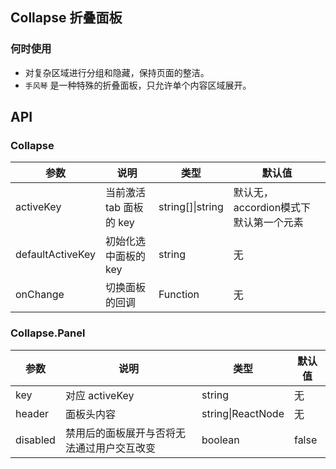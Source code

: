 ## Collapse 折叠面板

### 何时使用

- 对复杂区域进行分组和隐藏，保持页面的整洁。
- `手风琴` 是一种特殊的折叠面板，只允许单个内容区域展开。

## API

### Collapse

| 参数             | 说明                                         | 类型     | 默认值                          |
|------------------|----------------------------------------------|----------|---------------------------------|
| activeKey        | 当前激活 tab 面板的 key| string[]\|string   | 默认无，accordion模式下默认第一个元素|
| defaultActiveKey | 初始化选中面板的 key | string   | 无 |
| onChange         | 切换面板的回调                               | Function | 无                              |


### Collapse.Panel

| 参数 | 说明             | 类型                    | 默认值 |
|------|------------------|-------------------------|--------|
| key  | 对应 activeKey   | string                  | 无     |
| header | 面板头内容 | string\|ReactNode | 无     |
| disabled | 禁用后的面板展开与否将无法通过用户交互改变 | boolean | false |

